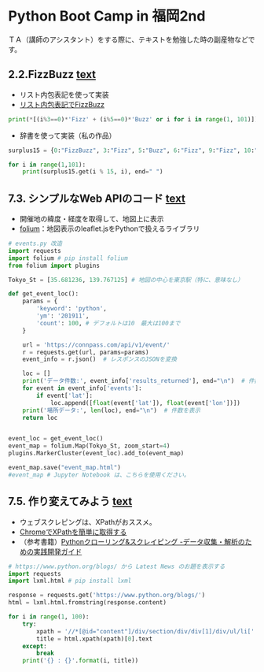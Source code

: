 # Python Boot Camp in 福岡2nd

ＴＡ（講師のアシスタント）をする際に、テキストを勉強した時の副産物などです。

## 2.2.FizzBuzz [text](http://pycamp.pycon.jp/textbook/2_intro.html#fizzbuzz)

 - リスト内包表記を使って実装
 - [リスト内包表記でFizzBuzz](https://qiita.com/ssh0/items/23629be59af1dd3e7c41)
    
```python
print(*[(i%3==0)*'Fizz' + (i%5==0)*'Buzz' or i for i in range(1, 101)])
```

 - 辞書を使って実装（私の作品）
    
```python
surplus15 = {0:"FizzBuzz", 3:"Fizz", 5:"Buzz", 6:"Fizz", 9:"Fizz", 10:"Buzz", 12:"Fizz"}

for i in range(1,101):
    print(surplus15.get(i % 15, i), end=" ")
```

## 7.3. シンプルなWeb APIのコード [text](http://pycamp.pycon.jp/textbook/7_scraping.html#id3)

 - 開催地の緯度・経度を取得して、地図上に表示
 - [folium](https://python-visualization.github.io/folium/)：地図表示のleaflet.jsをPythonで扱えるライブラリ
    
```python
# events.py 改造
import requests
import folium # pip install folium
from folium import plugins

Tokyo_St = [35.681236, 139.767125] # 地図の中心を東京駅（特に、意味なし）

def get_event_loc():
    params = {
        'keyword': 'python',
        'ym': '201911',
        'count': 100, # デフォルトは10　最大は100まで      
    }

    url = 'https://connpass.com/api/v1/event/'
    r = requests.get(url, params=params)
    event_info = r.json()  # レスポンスのJSONを変換

    loc = []
    print('データ件数:', event_info['results_returned'], end="\n")  # 件数を表示
    for event in event_info['events']:
        if event['lat']:
            loc.append([float(event['lat']), float(event['lon'])])
    print('場所データ:', len(loc), end="\n")  # 件数を表示
    return loc


event_loc = get_event_loc()
event_map = folium.Map(Tokyo_St, zoom_start=4)
plugins.MarkerCluster(event_loc).add_to(event_map)

event_map.save("event_map.html")
#event_map # Jupyter Notebook は、こちらを使用ください。
```

## 7.5. 作り変えてみよう [text](http://pycamp.pycon.jp/textbook/7_scraping.html#id7)

 - ウェブスクレピングは、XPathがおススメ。
 - [ChromeでXPathを簡単に取得する](https://www.hacky.xyz/entry/2017/04/15/164049)
 - （参考書籍）[Pythonクローリング&スクレイピング -データ収集・解析のための実践開発ガイド](https://www.amazon.co.jp/gp/product/4774183679/)

```python
# https://www.python.org/blogs/ から Latest News のお題を表示する
import requests
import lxml.html # pip install lxml

response = requests.get('https://www.python.org/blogs/')
html = lxml.html.fromstring(response.content)

for i in range(1, 100):
    try:
        xpath = '//*[@id="content"]/div/section/div/div[1]/div/ul/li[' + str(i) + ']/h3/a'
        title = html.xpath(xpath)[0].text
    except:
        break
    print('{} : {}'.format(i, title))
```
